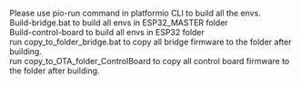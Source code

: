 Please use pio-run command in platformio CLI to build all the envs.<br>
Build-bridge.bat to build all envs in ESP32_MASTER folder<br>
Build-control-board to build all envs in ESP32 folder<br>
run copy_to_folder_bridge.bat to copy all bridge firmware to the folder after building.<br>
run copy_to_OTA_folder_ControlBoard to copy all control board firmware to the folder after building.<br> 